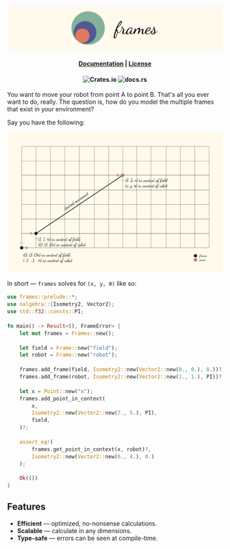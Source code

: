 ![Frames](./docs/assets/header-long.png)

<h4 align="center">
    <a href="https://docs.rs/frames">Documentation</a>
  | <a href="./LICENSE.md">License</a>
</h1>


<h4 align="center">
    <img alt="Crates.io" src="https://img.shields.io/crates/v/frames?color=C9CBFF&logoColor=D9E0EE&style=flat-square">
    <img alt="docs.rs" src="https://img.shields.io/docsrs/frames?color=B5E8E0&logoColor=D9E0EE&style=flat-square">
</h1>

You want to move your robot from point A to point B. That's all you ever want to do, really. The question is, how do you model the multiple frames that exist in your environment?

Say you have the following:

![Example figure](./docs/assets/fig-a.png)

In short — `frames` solves for `(x, y, θ)` like so:

```rust
use frames::prelude::*;
use nalgebra::{Isometry2, Vector2};
use std::f32::consts::PI;

fn main() -> Result<(), FrameError> {
    let mut frames = Frames::new();

    let field = Frame::new("field");
    let robot = Frame::new("robot");

    frames.add_frame(field, Isometry2::new(Vector2::new(0., 0.), 0.))?;
    frames.add_frame(robot, Isometry2::new(Vector2::new(1., 1.), PI))?;

    let x = Point::new("x");
    frames.add_point_in_context(
        x,
        Isometry2::new(Vector2::new(7., 5.), PI),
        field,
    )?;

    assert_eq!(
        frames.get_point_in_context(x, robot)?,
        Isometry2::new(Vector2::new(6., 4.), 0.)
    );

    Ok(())
}
```

## Features

 * **Efficient** — optimized, no-nonsense calculations.
 * **Scalable** — calculate in any dimensions.
 * **Type-safe** — errors can be seen at compile-time.
